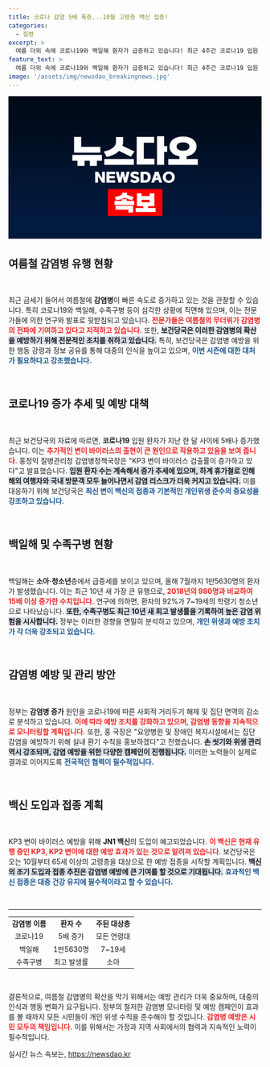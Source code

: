 ```yaml
---
title: 코로나 감염 5배 폭증...10월 고령층 백신 접종!
categories:
  - 질병
excerpt: >
  여름 더위 속에 코로나19와 백일해 환자가 급증하고 있습니다! 최근 4주간 코로나19 입원 환자는 무려 5배 증가했으며, 보건당국은 주의와 예방을 강조하고 있습니다. 새로운 백신 도입 예정 소식까지, 놓치지 마세요!
feature_text: >
  여름 더위 속에 코로나19와 백일해 환자가 급증하고 있습니다! 최근 4주간 코로나19 입원 환자는 무려 5배 증가했으며, 보건당국은 주의와 예방을 강조하고 있습니다. 새로운 백신 도입 예정 소식까지, 놓치지 마세요!
image: '/assets/img/newsdao_breakingnews.jpg'
---
```


<p><img src="/assets/img/newsdao_breakingnews.jpg" alt="implanttips 속보" /></p>

<h2 data-ke-size="size26">여름철 감염병 유행 현황</h2>

<p data-ke-size="size16">&nbsp;</p>

<p>최근 금세기 들어서 여름철에 <b>감염병</b>이 빠른 속도로 증가하고 있는 것을 관찰할 수 있습니다. 특히 코로나19와 백일해, 수족구병 등이 심각한 상황에 직면해 있으며, 이는 전문가들에 의한 연구와 발표로 뒷받침되고 있습니다. <b><span style="color: #ee2323;">전문가들은 여름철의 무더위가 감염병의 전파에 기여하고 있다고 지적하고 있습니다.</span></b> 또한, <b><span style="background-color: #21538527;">보건당국은 이러한 감염병의 확산을 예방하기 위해 전문적인 조치를 취하고 있습니다.</span></b> 특히, 보건당국은 감염병 예방을 위한 행동 강령과 정보 공유를 통해 대중의 인식을 높이고 있으며, <b><span style="color: #1a5490;">이번 시즌에 대한 대처가 필요하다고 강조했습니다.</span></b> </p>

<p data-ke-size="size16">&nbsp;</p>

<h2 data-ke-size="size26">코로나19 증가 추세 및 예방 대책</h2>

<p data-ke-size="size16">&nbsp;</p>

<p>최근 보건당국의 자료에 따르면, <b>코로나19</b> 입원 환자가 지난 한 달 사이에 5배나 증가했습니다. 이는 <b><span style="color: #ee2323;">추가적인 변이 바이러스의 출현이 큰 원인으로 작용하고 있음을 보여 줍니다.</span></b> 홍정익 질병관리청 감염병정책국장은 "KP3 변이 바이러스 검출률이 증가하고 있다"고 발표했습니다. <b><span style="background-color: #21538527;">입원 환자 수는 계속해서 증가 추세에 있으며, 하계 휴가철로 인해 해외 여행자와 국내 방문객 모두 늘어나면서 감염 리스크가 더욱 커지고 있습니다.</span></b> 이를 대응하기 위해 보건당국은 <b><span style="color: #1a5490;">최신 변이 백신의 접종과 기본적인 개인위생 준수의 중요성을 강조하고 있습니다.</span></b></p>

<p data-ke-size="size16">&nbsp;</p>

<h2 data-ke-size="size26">백일해 및 수족구병 현황</h2>

<p data-ke-size="size16">&nbsp;</p>

<p>백일해는 <b>소아·청소년</b>층에서 급증세를 보이고 있으며, 올해 7월까지 1만5630명의 환자가 발생했습니다. 이는 최근 10년 새 가장 큰 유행으로, <b><span style="color: #ee2323;">2018년의 980명과 비교하여 15배 이상 증가한 수치입니다.</span></b> 연구에 의하면, 환자의 92%가 7~19세의 학령기 청소년으로 나타났습니다. <b><span style="background-color: #21538527;">또한, 수족구병도 최근 10년 새 최고 발생률을 기록하여 높은 감염 위험을 시사합니다.</span></b> 정부는 이러한 경향을 면밀히 분석하고 있으며, <b><span style="color: #1a5490;">개인 위생과 예방 조치가 각 더욱 강조되고 있습니다.</span></b></p>

<p data-ke-size="size16">&nbsp;</p>

<h2 data-ke-size="size26">감염병 예방 및 관리 방안</h2>

<p data-ke-size="size16">&nbsp;</p>

<p>정부는 <b>감염병 증가</b> 원인을 코로나19에 따른 사회적 거리두기 해제 및 집단 면역의 감소로 분석하고 있습니다. <b><span style="color: #ee2323;">이에 따라 예방 조치를 강화하고 있으며, 감염병 동향을 지속적으로 모니터링할 계획입니다.</span></b> 또한, 홍 국장은 "요양병원 및 장애인 복지시설에서는 집단 감염을 예방하기 위해 실내 환기 수칙을 홍보하겠다"고 전했습니다. <b><span style="background-color: #21538527;">손 씻기와 위생 관리 역시 강조되며, 감염 예방을 위한 다양한 캠페인이 진행됩니다.</span></b> 이러한 노력들이 실제로 결과로 이어지도록 <b><span style="color: #1a5490;">전국적인 협력이 필수적입니다.</span></b></p>

<p data-ke-size="size16">&nbsp;</p>

<h2 data-ke-size="size26">백신 도입과 접종 계획</h2>

<p data-ke-size="size16">&nbsp;</p>

<p>KP3 변이 바이러스 예방을 위해 <b>JN1 백신</b>의 도입이 예고되었습니다. <b><span style="color: #ee2323;">이 백신은 현재 유행 중인 KP3, KP2 변이에 대한 예방 효과가 있는 것으로 알려져 있습니다.</span></b> 보건당국은 오는 10월부터 65세 이상의 고령층을 대상으로 한 예방 접종을 시작할 계획입니다. <b><span style="background-color: #21538527;">백신의 조기 도입과 접종 추진은 감염병 예방에 큰 기여를 할 것으로 기대됩니다.</span></b> <b><span style="color: #1a5490;">효과적인 백신 접종은 대중 건강 유지에 필수적이라고 할 수 있습니다.</span></b></p>

<p data-ke-size="size16">&nbsp;</p>

<hr>

<table>
<tr>
<td style="text-align: center; height: 17px;"><b>감염병 이름</b></td>
<td style="text-align: center; height: 17px;"><b>환자 수</b></td>
<td style="text-align: center; height: 17px;"><b>주된 대상층</b></td>
</tr>
<tr>
<td style="text-align: center; height: 17px;">코로나19</td>
<td style="text-align: center; height: 17px;">5배 증가</td>
<td style="text-align: center; height: 17px;">모든 연령대</td>
</tr>
<tr>
<td style="text-align: center; height: 17px;">백일해</td>
<td style="text-align: center; height: 17px;">1만5630명</td>
<td style="text-align: center; height: 17px;">7~19세</td>
</tr>
<tr>
<td style="text-align: center; height: 17px;">수족구병</td>
<td style="text-align: center; height: 17px;">최고 발생률</td>
<td style="text-align: center; height: 17px;">소아</td>
</tr>
</table>

<p data-ke-size="size16">&nbsp;</p>

<p>결론적으로, 여름철 감염병의 확산을 막기 위해서는 예방 관리가 더욱 중요하며, 대중의 인식과 행동 변화가 요구됩니다. 정부의 철저한 감염병 모니터링 및 예방 캠페인이 효과를 볼 때까지 모든 시민들이 개인 위생 수칙을 준수해야 할 것입니다. <b><span style="color: #ee2323;">감염병 예방은 시민 모두의 책임입니다.</span></b> 이를 위해서는 가정과 지역 사회에서의 협력과 지속적인 노력이 필수적입니다.</p>
실시간 뉴스 속보는, <a href="https://newsdao.kr" rel="dofollow">https://newsdao.kr</a>


